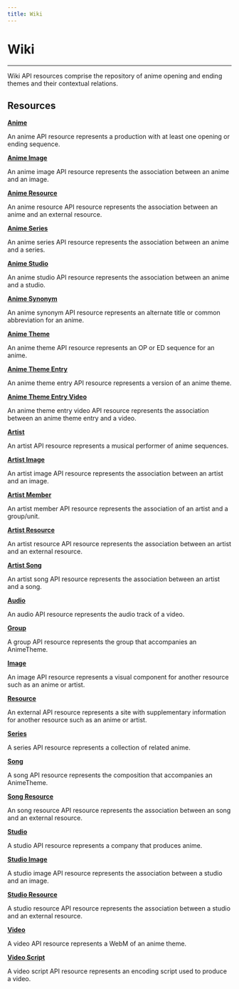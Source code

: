 ```yaml
---
title: Wiki
---
```


# Wiki

---

Wiki API resources comprise the repository of anime opening and ending themes and their contextual relations.

## Resources

**[Anime](/wiki/anime/)**

An anime API resource represents a production with at least one opening or ending sequence.

**[Anime Image](/wiki/animeimage/)**

An anime image API resource represents the association between an anime and an image.

**[Anime Resource](/wiki/animeresource/)**

An anime resource API resource represents the association between an anime and an external resource.

**[Anime Series](/wiki/animeseries/)**

An anime series API resource represents the association between an anime and a series.

**[Anime Studio](/wiki/animestudio/)**

An anime studio API resource represents the association between an anime and a studio.

**[Anime Synonym](/wiki/animesynonym/)**

An anime synonym API resource represents an alternate title or common abbreviation for an anime.

**[Anime Theme](/wiki/animetheme/)**

An anime theme API resource represents an OP or ED sequence for an anime.

**[Anime Theme Entry](/wiki/animethemeentry/)**

An anime theme entry API resource represents a version of an anime theme.

**[Anime Theme Entry Video](/wiki/animethemeentryvideo/)**

An anime theme entry video API resource represents the association between an anime theme entry and a video.

**[Artist](/wiki/artist/)**

An artist API resource represents a musical performer of anime sequences.

**[Artist Image](/wiki/artistimage/)**

An artist image API resource represents the association between an artist and an image.

**[Artist Member](/wiki/artistmember/)**

An artist member API resource represents the association of an artist and a group/unit.

**[Artist Resource](/wiki/artistresource/)**

An artist resource API resource represents the association between an artist and an external resource.

**[Artist Song](/wiki/artistsong/)**

An artist song API resource represents the association between an artist and a song.

**[Audio](/wiki/audio/)**

An audio API resource represents the audio track of a video.

**[Group](/wiki/group/)**

A group API resource represents the group that accompanies an AnimeTheme.

**[Image](/wiki/image/)**

An image API resource represents a visual component for another resource such as an anime or artist.

**[Resource](/wiki/resource/)**

An external API resource represents a site with supplementary information for another resource such as an anime or artist.

**[Series](/wiki/series/)**

A series API resource represents a collection of related anime.

**[Song](/wiki/song/)**

A song API resource represents the composition that accompanies an AnimeTheme.

**[Song Resource](/wiki/songresource/)**

An song resource API resource represents the association between an song and an external resource.

**[Studio](/wiki/studio/)**

A studio API resource represents a company that produces anime.

**[Studio Image](/wiki/studioimage/)**

A studio image API resource represents the association between a studio and an image.

**[Studio Resource](/wiki/studioresource/)**

A studio resource API resource represents the association between a studio and an external resource.

**[Video](/wiki/video/)**

A video API resource represents a WebM of an anime theme.

**[Video Script](/wiki/videoscript/)**

A video script API resource represents an encoding script used to produce a video.